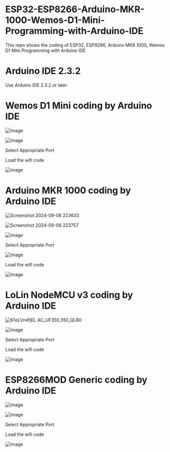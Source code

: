 # ESP32-ESP8266-Arduino-MKR-1000-Wemos-D1-Mini-Programming-with-Arduino-IDE
This repo shows the coding of ESP32, ESP8266, Arduino MKR 1000, Wemos D1 Mini Programming with Arduino IDE

# Arduino IDE 2.3.2

Use Arduino IDE 2.3.2 or later


#  Wemos D1 Mini coding by Arduino IDE

![image](https://github.com/user-attachments/assets/c52fa1d0-aca5-4ad3-97f7-1c3af998e8f3)

![image](https://github.com/user-attachments/assets/07128115-e2b5-486b-b5cd-dc888783a3f6)


Select Appropriate Port


Load the wifi code

![image](https://github.com/user-attachments/assets/e13161f3-6df4-4cdc-9cd5-f56bfd650b10)


# Arduino MKR 1000 coding by Arduino IDE


![Screenshot 2024-09-06 223633](https://github.com/user-attachments/assets/f75c6cf1-9682-4178-8cce-57e4175b865f)

![Screenshot 2024-09-06 223757](https://github.com/user-attachments/assets/d8bb3581-69c2-43b5-8ad0-1868ad0cfdaf)

![image](https://github.com/user-attachments/assets/e59565c9-3fc1-4729-b2e9-1c15e7bf8235)


Select Appropriate Port

![image](https://github.com/user-attachments/assets/79d1c0fd-9670-4ece-9135-3f341b491d15)

Load the wifi code

![image](https://github.com/user-attachments/assets/7dc318cb-e42d-448d-86b0-2a1085f0b495)

# LoLin NodeMCU v3 coding by Arduino IDE

![61oLVn4fjEL _AC_UF350,350_QL80_](https://github.com/user-attachments/assets/5072f7a8-ad9e-4025-9258-fd008d4f383d)

![image](https://github.com/user-attachments/assets/3ffdc941-c200-4ce7-81a5-8fa002f57b75)

Select Appropriate Port


Load the wifi code

![image](https://github.com/user-attachments/assets/86ed96f8-a8d8-494e-ba79-890ddd1214cf)



# ESP8266MOD Generic coding by Arduino IDE

![image](https://github.com/user-attachments/assets/2ddb9495-9a60-4178-b3bb-6211b7891d65)


![image](https://github.com/user-attachments/assets/2d1f0967-a218-4bcd-928a-32223aba7681)

Select Appropriate Port

Load the wifi code

![image](https://github.com/user-attachments/assets/d702019e-fb80-406a-b267-3b87ae68b5cc)


